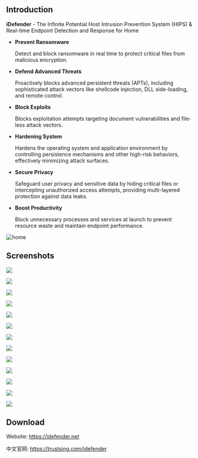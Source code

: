 ## Introduction

**iDefender** - The Infinite Potential Host Intrusion Prevention System (HIPS) & Real-time Endpoint Detection and Response for Home

- **Prevent Ransomware**

  Detect and block ransomware in real time to protect critical files from malicious encryption.

- **Defend Advanced Threats**

  Proactively blocks advanced persistent threats (APTs), including sophisticated attack vectors like shellcode injection, DLL side-loading, and remote control.

- **Block Exploits**

  Blocks exploitation attempts targeting document vulnerabilities and file-less attack vectors.

- **Hardening System**

  Hardens the operating system and application environment by controlling persistence mechanisms and other high-risk behaviors, effectively minimizing attack surfaces.

- **Secure Privacy**

  Safeguard user privacy and sensitive data by hiding critical files or intercepting unauthorized access attempts, providing multi-layered protection against data leaks.

- **Boost Productivity**

  Block unnecessary processes and services at launch to prevent resource waste and maintain endpoint performance.

![home](./doc/main.png)

## Screenshots

![](./doc/rules.png)

![](./doc/templates.png)

![](./doc/edit.png)

![](./doc/adv.png)

![](./doc/frequent.png)

![](./doc/yara.png)

![](./doc/ask_dsc.png)

![](./doc/ask_fake.png)

![](./doc/ask_inject.png)

![](./doc/ask_md.png)

![](./doc/ask_ntdll.png)

![](./doc/ask_ps.png)

![](./doc/ask_rat.png)

## Download

Website: https://idefender.net

中文官网: https://trustsing.com/idefender

